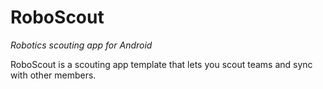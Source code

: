 # RoboScout
*Robotics scouting app for Android*

RoboScout is a scouting app template that lets you scout teams and sync with other members. 

